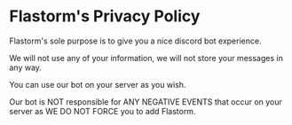 # Flastorm's Privacy Policy

Flastorm's sole purpose is to give you a nice discord bot experience.



We will not use any of your information, we will not store your messages in any way.

You can use our bot on your server as you wish.

Our bot is NOT responsible for ANY NEGATIVE EVENTS that occur on your server as WE DO NOT FORCE you to add Flastorm.

